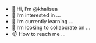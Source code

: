 - 👋 Hi, I’m @khalisea
- 👀 I’m interested in ...
- 🌱 I’m currently learning ...
- 💞️ I’m looking to collaborate on ...
- 📫 How to reach me ...

<!---
khalisea/khalisea is a ✨ special ✨ repository because its `README.md` (this file) appears on your GitHub profile.
You can click the Preview link to take a look at your changes.
--->
